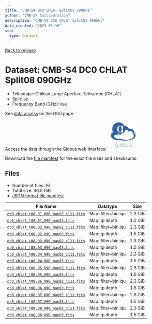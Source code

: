 ```yaml
---
title: "CMB-S4 DC0 CHLAT Split08 090GHz"
author: "CMB-S4 Collaboration"
description: "CMB-S4 DC0 CHLAT Split08 090GHz"
date_created: "2023-03-16"
seo:
  type: Dataset
---
```


[Back to release](./dc0.html#datasets)

# Dataset: CMB-S4 DC0 CHLAT Split08 090GHz

- Telescope: Chilean Large Aperture Telescope (CHLAT) 
- Split: `08`
- Frequency Band (GHz): `090`

See [data access](./dc0.html#data-access) on the DC0 page.

Access the data through the Globus web interface: [![Download via Globus](images/globus-logo.png)](https://app.globus.org/file-manager?origin_id=38f01147-f09e-483d-a552-3866669a846d&origin_path=%2Fdatareleases%2Fdc0%2Fmission%2Fchlat%2Fsplit08%2F090%2F)

Download the [file manifest](https://g-456d30.0ed28.75bc.data.globus.org/datareleases/dc0/mission/chlat/split08/090/manifest.json) for the exact file sizes and checksums.

## Files

- Number of files: 16
- Total size: 30.0 GiB
- [JSON format file manifest](https://g-456d30.0ed28.75bc.data.globus.org/datareleases/dc0/mission/chlat/split08/090/manifest.json)

|                                                                               File Name                                                                               |      Datatype       |  Size   |
| --------------------------------------------------------------------------------------------------------------------------------------------------------------------- | ------------------- | ------- |
| [`dc0_chlat_t08.01_090_map02_c111.fits`](https://g-456d30.0ed28.75bc.data.globus.org/datareleases/dc0/mission/chlat/split08/090/dc0_chlat_t08.01_090_map02_c111.fits) | Map: filter+bin iqu | 2.3 GiB |
| [`dc0_chlat_t08.01_090_map03.fits`](https://g-456d30.0ed28.75bc.data.globus.org/datareleases/dc0/mission/chlat/split08/090/dc0_chlat_t08.01_090_map03.fits)           | Map: tp depth       | 1.5 GiB |
| [`dc0_chlat_t08.02_090_map02_c111.fits`](https://g-456d30.0ed28.75bc.data.globus.org/datareleases/dc0/mission/chlat/split08/090/dc0_chlat_t08.02_090_map02_c111.fits) | Map: filter+bin iqu | 2.3 GiB |
| [`dc0_chlat_t08.02_090_map03.fits`](https://g-456d30.0ed28.75bc.data.globus.org/datareleases/dc0/mission/chlat/split08/090/dc0_chlat_t08.02_090_map03.fits)           | Map: tp depth       | 1.5 GiB |
| [`dc0_chlat_t08.03_090_map02_c111.fits`](https://g-456d30.0ed28.75bc.data.globus.org/datareleases/dc0/mission/chlat/split08/090/dc0_chlat_t08.03_090_map02_c111.fits) | Map: filter+bin iqu | 2.3 GiB |
| [`dc0_chlat_t08.03_090_map03.fits`](https://g-456d30.0ed28.75bc.data.globus.org/datareleases/dc0/mission/chlat/split08/090/dc0_chlat_t08.03_090_map03.fits)           | Map: tp depth       | 1.5 GiB |
| [`dc0_chlat_t08.04_090_map02_c111.fits`](https://g-456d30.0ed28.75bc.data.globus.org/datareleases/dc0/mission/chlat/split08/090/dc0_chlat_t08.04_090_map02_c111.fits) | Map: filter+bin iqu | 2.3 GiB |
| [`dc0_chlat_t08.04_090_map03.fits`](https://g-456d30.0ed28.75bc.data.globus.org/datareleases/dc0/mission/chlat/split08/090/dc0_chlat_t08.04_090_map03.fits)           | Map: tp depth       | 1.5 GiB |
| [`dc0_chlat_t08.05_090_map02_c111.fits`](https://g-456d30.0ed28.75bc.data.globus.org/datareleases/dc0/mission/chlat/split08/090/dc0_chlat_t08.05_090_map02_c111.fits) | Map: filter+bin iqu | 2.3 GiB |
| [`dc0_chlat_t08.05_090_map03.fits`](https://g-456d30.0ed28.75bc.data.globus.org/datareleases/dc0/mission/chlat/split08/090/dc0_chlat_t08.05_090_map03.fits)           | Map: tp depth       | 1.5 GiB |
| [`dc0_chlat_t08.06_090_map02_c111.fits`](https://g-456d30.0ed28.75bc.data.globus.org/datareleases/dc0/mission/chlat/split08/090/dc0_chlat_t08.06_090_map02_c111.fits) | Map: filter+bin iqu | 2.3 GiB |
| [`dc0_chlat_t08.06_090_map03.fits`](https://g-456d30.0ed28.75bc.data.globus.org/datareleases/dc0/mission/chlat/split08/090/dc0_chlat_t08.06_090_map03.fits)           | Map: tp depth       | 1.5 GiB |
| [`dc0_chlat_t08.07_090_map02_c111.fits`](https://g-456d30.0ed28.75bc.data.globus.org/datareleases/dc0/mission/chlat/split08/090/dc0_chlat_t08.07_090_map02_c111.fits) | Map: filter+bin iqu | 2.3 GiB |
| [`dc0_chlat_t08.07_090_map03.fits`](https://g-456d30.0ed28.75bc.data.globus.org/datareleases/dc0/mission/chlat/split08/090/dc0_chlat_t08.07_090_map03.fits)           | Map: tp depth       | 1.5 GiB |
| [`dc0_chlat_t08.08_090_map02_c111.fits`](https://g-456d30.0ed28.75bc.data.globus.org/datareleases/dc0/mission/chlat/split08/090/dc0_chlat_t08.08_090_map02_c111.fits) | Map: filter+bin iqu | 2.3 GiB |
| [`dc0_chlat_t08.08_090_map03.fits`](https://g-456d30.0ed28.75bc.data.globus.org/datareleases/dc0/mission/chlat/split08/090/dc0_chlat_t08.08_090_map03.fits)           | Map: tp depth       | 1.5 GiB |
